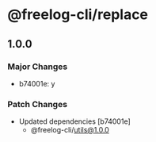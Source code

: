 # @freelog-cli/replace

## 1.0.0

### Major Changes

- b74001e: y

### Patch Changes

- Updated dependencies [b74001e]
  - @freelog-cli/utils@1.0.0
